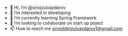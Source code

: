 - 👋 Hi, I’m @sirojzulxaydarov
- 👀 I’m interested in developing
- 🌱 I’m currently learning Spring Framework
- 💞️ I’m looking to collaborate on start up poject
- 📫 How to reach me sirojiddinzulxaydarov1@gmail.com 

<!---
sirojzulxaydarov/sirojzulxaydarov is a ✨ special ✨ repository because its `README.md` (this file) appears on your GitHub profile.
You can click the Preview link to take a look at your changes.
--->
